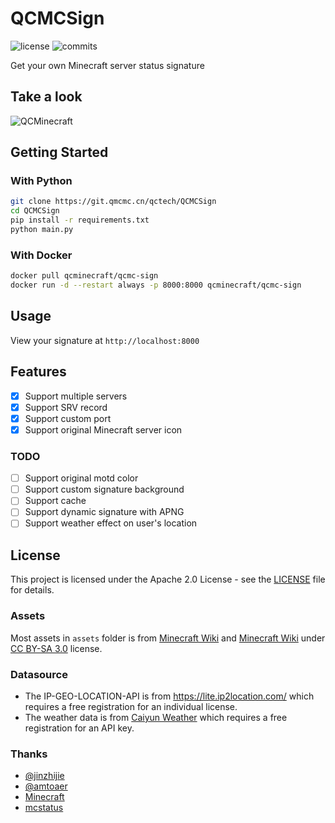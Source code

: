 # QCMCSign

![license](https://badgen.net/github/license/tennousuathena/QCMCSign)
![commits](https://badgen.net/github/commits/tennousuathena/QCMCSign)


Get your own Minecraft server status signature

## Take a look
![QCMinecraft](https://i.qmcmc.cn/i/111)

## Getting Started
### With Python
```bash
git clone https://git.qmcmc.cn/qctech/QCMCSign
cd QCMCSign
pip install -r requirements.txt
python main.py
```

### With Docker
```bash
docker pull qcminecraft/qcmc-sign
docker run -d --restart always -p 8000:8000 qcminecraft/qcmc-sign
```

## Usage
View your signature at `http://localhost:8000`

## Features
- [x] Support multiple servers
- [x] Support SRV record
- [x] Support custom port
- [x] Support original Minecraft server icon
### TODO
- [ ] Support original motd color
- [ ] Support custom signature background
- [ ] Support cache
- [ ] Support dynamic signature with APNG
- [ ] Support weather effect on user's location

## License
This project is licensed under the Apache 2.0 License - see the [LICENSE](LICENSE) file for details.

### Assets
Most assets in `assets` folder is from [Minecraft Wiki](https://minecraft-zh.gamepedia.com/Minecraft_Wiki) and [Minecraft Wiki](https://minecraft.gamepedia.com/Minecraft_Wiki) under [CC BY-SA 3.0](https://creativecommons.org/licenses/by-sa/3.0/) license.

### Datasource
- The IP-GEO-LOCATION-API is from https://lite.ip2location.com/ which requires a free registration for an individual license.
- The weather data is from [Caiyun Weather](https://h5.caiyunapp.com/h5) which requires a free registration for an API key.

### Thanks
- [@jinzhijie](/jinzhijie)
- [@amtoaer](/amtoaer)
- [Minecraft](https://minecraft.net/)
- [mcstatus](https://pypi.org/project/mcstatus/)